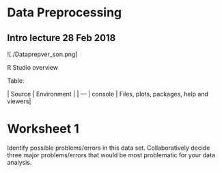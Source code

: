 # Data Preprocessing
## Intro lecture 28 Feb 2018

![./Dataprepver_son.png]

R Studio overview

Table:

| Source | Environment |
| —
| console | Files, plots, packages, help and viewers|


# Worksheet 1
Identify possible problems/errors in this data set. Collaboratively decide three major problems/errors that would be most problematic for your data analysis.
